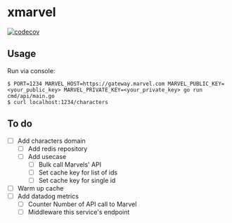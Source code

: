 # xmarvel

[![codecov](https://codecov.io/gh/ivantedja/xmarvel/branch/master/graph/badge.svg)](https://codecov.io/gh/ivantedja/xmarvel)

## Usage

Run via console:
```
$ PORT=1234 MARVEL_HOST=https://gateway.marvel.com MARVEL_PUBLIC_KEY=<your_public_key> MARVEL_PRIVATE_KEY=<your_private_key> go run cmd/api/main.go
$ curl localhost:1234/characters
```

## To do

- [ ] Add characters domain
  - [ ] Add redis repository
  - [ ] Add usecase
    - [ ] Bulk call Marvels' API
    - [ ] Set cache key for list of ids
    - [ ] Set cache key for single id
- [ ] Warm up cache
- [ ] Add datadog metrics
  - [ ] Counter Number of API call to Marvel
  - [ ] Middleware this service's endpoint
